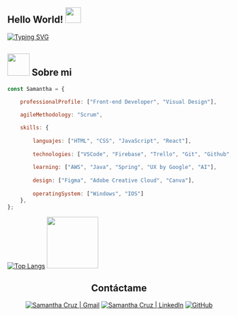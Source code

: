## Hello World! <img src="https://media.giphy.com/media/hvRJCLFzcasrR4ia7z/giphy.gif" width="35">
[![Typing SVG](https://readme-typing-svg.herokuapp.com?font=Architects+Daughter&color=FF597B&size=30&width=800&lines=I+am+Samantha+Cruz;I'm+a+Web+Developer+and+Graphic+Designer)](https://git.io/typing-svg)

## <img src="https://media.giphy.com/media/VgCDAzcKvsR6OM0uWg/giphy.gif" width="50"> Sobre mi
```javascript
const Samantha = {

    professionalProfile: ["Front-end Developer", "Visual Design"],
    
    agileMethodology: "Scrum",

    skills: {
    
        languajes: ["HTML", "CSS", "JavaScript", "React"],
        
        technologies: ["VSCode", "Firebase", "Trello", "Git", "Github", "Github Proyects", "SAP Build"],
        
        learning: ["AWS", "Java", "Spring", "UX by Google", "AI"],
        
        design: ["Figma", "Adobe Creative Cloud", "Canva"],
        
        operatingSystem: ["Windows", "IOS"]
    },
};
```
                                                                                                                                 
[![Top Langs](https://github-readme-stats.vercel.app/api/top-langs/?username=saamcruzzr&hide_progress=true&theme=dracula&bg_color=00000000&text_color=555555&border_radius=8)](https://github.com/saamcruzzr/github-readme-stats)
<img height="116em" src="https://github-readme-stats.vercel.app/api?username=saamcruzzr&theme=buefy&show_icons=true&border_radius=15"/>
  
  <td>
    <div align="center">
      <h2><b>Contáctame</b></h2>
      <a href="mailto:contacto.samcruz@gmail.com"><img src="https://img.icons8.com/?id=110231&format=png&size=80" alt="Samantha Cruz | Gmail" /></a>
      <a href="https://www.linkedin.com/in/samantha-cruz-rios"><img src="https://img.icons8.com/?id=108812&format=png&size=80" alt="Samantha Cruz | LinkedIn" /></a>
      <a href="https://github.com/saamcruzzr"><img src="https://img.icons8.com/?id=118553&format=png&size=80" alt="GitHub"/></a>
      <br>
    </div>
  </td>



